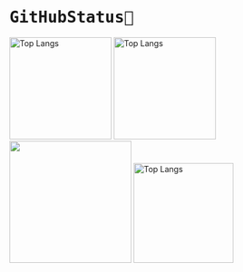<samp>

# GitHubStatus🌟

</samp>
<p align="left">
<img alt="Top Langs" height="180px" src="http://github-profile-summary-cards.vercel.app/api/cards/stats?username=rino7tech&theme=discord_old_blurple" />
<img alt="Top Langs" height="180px" src="http://github-profile-summary-cards.vercel.app/api/cards/repos-per-language?username=rino7tech&theme=discord_old_blurple" />
  <img src="https://github-readme-activity-graph.vercel.app/graph?username=rino7tech&theme=rogue&hide_border=true" height="215px" />
<img alt="Top Langs" height="176px" src="http://github-profile-summary-cards.vercel.app/api/cards/profile-details?username=rino7tech&theme=discord_old_blurple" />
